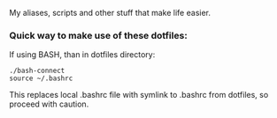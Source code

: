 My aliases, scripts and other stuff that make life easier.

  

### Quick way to make use of these dotfiles:

  If using BASH, than in dotfiles directory:

    ./bash-connect
    source ~/.bashrc
This replaces local .bashrc file with symlink to .bashrc from dotfiles, so proceed with caution.
